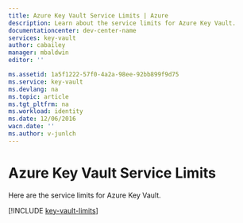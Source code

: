 ```yaml
---
title: Azure Key Vault Service Limits | Azure
description: Learn about the service limits for Azure Key Vault.
documentationcenter: dev-center-name
services: key-vault
author: cabailey
manager: mbaldwin
editor: ''

ms.assetid: 1a5f1222-57f0-4a2a-98ee-92bb899f9d75
ms.service: key-vault
ms.devlang: na
ms.topic: article
ms.tgt_pltfrm: na
ms.workload: identity
ms.date: 12/06/2016
wacn.date: ''
ms.author: v-junlch
---
```


# Azure Key Vault Service Limits
Here are the service limits for Azure Key Vault.

[!INCLUDE [key-vault-limits](../../includes/key-vault-limits.md)]